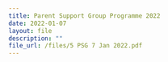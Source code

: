 ```yaml
---
title: Parent Support Group Programme 2022
date: 2022-01-07
layout: file
description: ""
file_url: /files/5 PSG 7 Jan 2022.pdf
---
```


